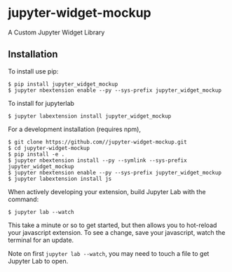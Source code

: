 jupyter-widget-mockup
===============================

A Custom Jupyter Widget Library

Installation
------------

To install use pip:

    $ pip install jupyter_widget_mockup
    $ jupyter nbextension enable --py --sys-prefix jupyter_widget_mockup

To install for jupyterlab

    $ jupyter labextension install jupyter_widget_mockup

For a development installation (requires npm),

    $ git clone https://github.com//jupyter-widget-mockup.git
    $ cd jupyter-widget-mockup
    $ pip install -e .
    $ jupyter nbextension install --py --symlink --sys-prefix jupyter_widget_mockup
    $ jupyter nbextension enable --py --sys-prefix jupyter_widget_mockup
    $ jupyter labextension install js

When actively developing your extension, build Jupyter Lab with the command:

    $ jupyter lab --watch

This take a minute or so to get started, but then allows you to hot-reload your javascript extension.
To see a change, save your javascript, watch the terminal for an update.

Note on first `jupyter lab --watch`, you may need to touch a file to get Jupyter Lab to open.

